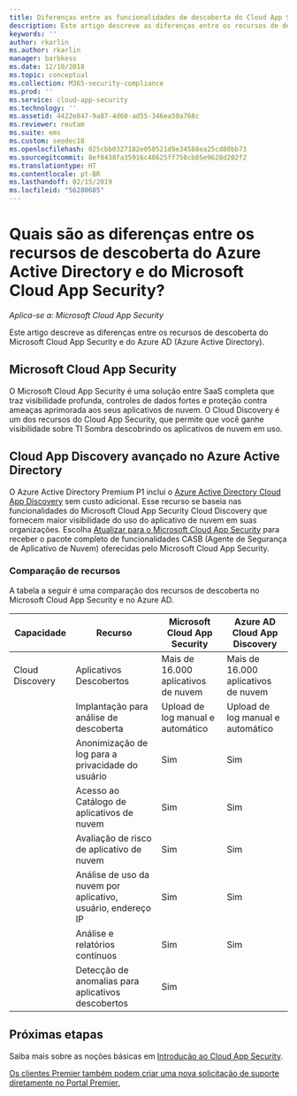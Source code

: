 ```yaml
---
title: Diferenças entre as funcionalidades de descoberta do Cloud App Security e do Azure AD
description: Este artigo descreve as diferenças entre os recursos de descoberta do Microsoft Cloud App Security e do Azure AD.
keywords: ''
author: rkarlin
ms.author: rkarlin
manager: barbkess
ms.date: 12/10/2018
ms.topic: conceptual
ms.collection: M365-security-compliance
ms.prod: ''
ms.service: cloud-app-security
ms.technology: ''
ms.assetid: 4422e847-9a87-4d60-ad55-346ea50a768c
ms.reviewer: reutam
ms.suite: ems
ms.custom: seodec18
ms.openlocfilehash: 025cbb0327182e050521d9e34588ea25cd80bb73
ms.sourcegitcommit: 8ef0438fa35916c48625ff750cb85e9628d202f2
ms.translationtype: HT
ms.contentlocale: pt-BR
ms.lasthandoff: 02/15/2019
ms.locfileid: "56280685"
---
```

# <a name="what-are-the-differences-in-discovery-capabilities-for-azure-active-directory-and-microsoft-cloud-app-security"></a>Quais são as diferenças entre os recursos de descoberta do Azure Active Directory e do Microsoft Cloud App Security?

*Aplica-se a: Microsoft Cloud App Security*

Este artigo descreve as diferenças entre os recursos de descoberta do Microsoft Cloud App Security e do Azure AD (Azure Active Directory).

## <a name="microsoft-cloud-app-security"></a>Microsoft Cloud App Security 

O Microsoft Cloud App Security é uma solução entre SaaS completa que traz visibilidade profunda, controles de dados fortes e proteção contra ameaças aprimorada aos seus aplicativos de nuvem. O Cloud Discovery é um dos recursos do Cloud App Security, que permite que você ganhe visibilidade sobre TI Sombra descobrindo os aplicativos de nuvem em uso. 

## <a name="enhanced-cloud-app-discovery-in-azure-active-directory"></a>Cloud App Discovery avançado no Azure Active Directory

O Azure Active Directory Premium P1 inclui o [Azure Active Directory Cloud App Discovery](https://aka.ms/caddocsnew) sem custo adicional. Esse recurso se baseia nas funcionalidades do Microsoft Cloud App Security Cloud Discovery que fornecem maior visibilidade do uso do aplicativo de nuvem em suas organizações. Escolha [Atualizar para o Microsoft Cloud App Security](https://www.microsoft.com/cloud-platform/cloud-app-security) para receber o pacote completo de funcionalidades CASB (Agente de Segurança de Aplicativo de Nuvem) oferecidas pelo Microsoft Cloud App Security.

### <a name="feature-comparison"></a>Comparação de recursos

A tabela a seguir é uma comparação dos recursos de descoberta no Microsoft Cloud App Security e no Azure AD.

|Capacidade|Recurso|Microsoft Cloud App Security|Azure AD Cloud App Discovery|
|----|----|----|----|
|Cloud Discovery|Aplicativos Descobertos|Mais de 16.000 aplicativos de nuvem|Mais de 16.000 aplicativos de nuvem|
||Implantação para análise de descoberta|Upload de log manual e automático|Upload de log manual e automático|
||Anonimização de log para a privacidade do usuário|Sim|Sim|
||Acesso ao Catálogo de aplicativos de nuvem|Sim|Sim|
||Avaliação de risco de aplicativo de nuvem|Sim|Sim|
||Análise de uso da nuvem por aplicativo, usuário, endereço IP|Sim|Sim|
||Análise e relatórios contínuos|Sim|Sim|
||Detecção de anomalias para aplicativos descobertos|Sim||

## <a name="next-steps"></a>Próximas etapas 

Saiba mais sobre as noções básicas em [Introdução ao Cloud App Security](getting-started-with-cloud-app-security.md).    

[Os clientes Premier também podem criar uma nova solicitação de suporte diretamente no Portal Premier.](https://premier.microsoft.com/)   
